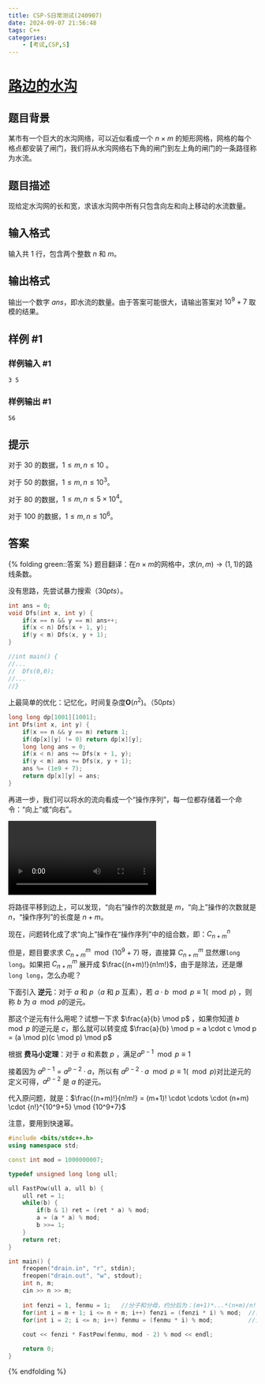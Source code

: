 ```yaml
---
title: CSP-S日常测试(240907)
date: 2024-09-07 21:56:48
tags: C++
categories:
    - [考试,CSP,S]
---
```


# [路边的水沟](https://www.luogu.com.cn/problem/P2265)

## 题目背景
某市有一个巨大的水沟网络，可以近似看成一个 $n \times m$ 的矩形网格，网格的每个格点都安装了闸门，我们将从水沟网络右下角的闸门到左上角的闸门的一条路径称为水流。

## 题目描述
现给定水沟网的长和宽，求该水沟网中所有只包含向左和向上移动的水流数量。

## 输入格式
输入共 $1$ 行，包含两个整数 $n$ 和 $m$。

## 输出格式
输出一个数字 $ans$，即水流的数量。由于答案可能很大，请输出答案对 $10^9 + 7$ 取模的结果。

## 样例 #1

### 样例输入 #1
```
3 5
```

### 样例输出 #1
```
56
```

## 提示
对于 $30%$ 的数据，$1 \leq m,n \leq 10$ 。

对于 $50%$ 的数据，$1 \leq m,n \leq 10^3$。

对于 $80%$ 的数据，$1 \leq m,n \leq 5 \times 10^4$。

对于 $100%$ 的数据，$1 \leq m,n \leq 10^6$。

## 答案
{% folding green::答案 %}
题目翻译：在$n \times m$的网格中，求$(n,m) \rightarrow (1,1)$的路线条数。

没有思路，先尝试暴力搜索（$30pts$）。

```c++
int ans = 0;
void Dfs(int x, int y) {
    if(x == n && y == m) ans++;
    if(x < n) Dfs(x + 1, y);
    if(y < m) Dfs(x, y + 1);
}

//int main() {
//...
//  Dfs(0,0);
//...
//}
```

上最简单的优化：记忆化，时间复杂度$\mathbf{O}(n^2)$。（$50pts$）

```c++
long long dp[1001][1001];
int Dfs(int x, int y) {
    if(x == n && y == m) return 1;
    if(dp[x][y] != 0) return dp[x][y];
    long long ans = 0;
    if(x < n) ans += Dfs(x + 1, y);
    if(y < m) ans += Dfs(x, y + 1);
    ans %= (1e9 + 7);
    return dp[x][y] = ans;
}
```

再进一步，我们可以将水的流向看成一个“操作序列”，每一位都存储着一个命令：“向上”或“向右”。

<video controls src="/videos/cspstest240907-1.mp4" title="图解"></video>

将路径平移到边上，可以发现，“向右”操作的次数就是 $m$，“向上”操作的次数就是 $n$，“操作序列”的长度是 $n+m$。

现在，问题转化成了求“向上”操作在“操作序列”中的组合数，即：$C^n_{n+m}$

但是，题目要求求 $C^m_{n+m} \mod (10^9 + 7)$ 呀，直接算 $C^m_{n+m}$ 显然爆`long long`。如果把 $C^m_{n+m}$ 展开成 $\frac{(n+m)!}{n!m!}$，由于是除法，还是爆`long long`，怎么办呢？

下面引入 __逆元__：对于 $a$ 和 $p$（$a$ 和 $p$ 互素），若 $a \cdot b \mod p ≡ 1 (\mod p)$ ，则称 $b$ 为 $a \mod p$的逆元。

那这个逆元有什么用呢？试想一下求 $\frac{a}{b} \mod p$ ，如果你知道 $b \mod p$ 的逆元是 $c$，那么就可以转变成 $\frac{a}{b} \mod p = a \cdot c \mod p = (a \mod p)(c \mod p) \mod p$

根据 __费马小定理__：对于 $a$ 和素数 $p$ ，满足$a^{p-1} \mod p ≡ 1$

接着因为 $a^{p - 1} = a^{p - 2} \cdot a$，所以有 $a^{p-2} \cdot a \mod p ≡ 1 (\mod p)$对比逆元的定义可得，$a^{p-2}$ 是 $a$ 的逆元。

代入原问题，就是：$\frac{(n+m)!}{n!m!} = (m+1)! \cdot \cdots \cdot (n+m) \cdot {n!}^{10^9+5} \mod {10^9+7}$

注意，要用到快速幂。

```c++
#include <bits/stdc++.h>
using namespace std;

const int mod = 1000000007;

typedef unsigned long long ull;

ull FastPow(ull a, ull b) {
    ull ret = 1;
    while(b) {
        if(b & 1) ret = (ret * a) % mod;
        a = (a * a) % mod;
        b >>= 1;
    }
    return ret;
}

int main() {
    freopen("drain.in", "r", stdin);
    freopen("drain.out", "w", stdout);
    int n, m;
    cin >> n >> m;
    
    int fenzi = 1, fenmu = 1;   //分子和分母，约分后为：(m+1)*...*(n+m)/n!
    for(int i = m + 1; i <= n + m; i++) fenzi = (fenzi * i) % mod;  //分子是(n+m)!
    for(int i = 2; i <= n; i++) fenmu = (fenmu * i) % mod;          //分母是n!m!
    
    cout << fenzi * FastPow(fenmu, mod - 2) % mod << endl;

    return 0;
}
```

{% endfolding %}